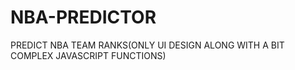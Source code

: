 # NBA-PREDICTOR
PREDICT NBA TEAM RANKS(ONLY UI DESIGN ALONG WITH A BIT COMPLEX JAVASCRIPT FUNCTIONS)
